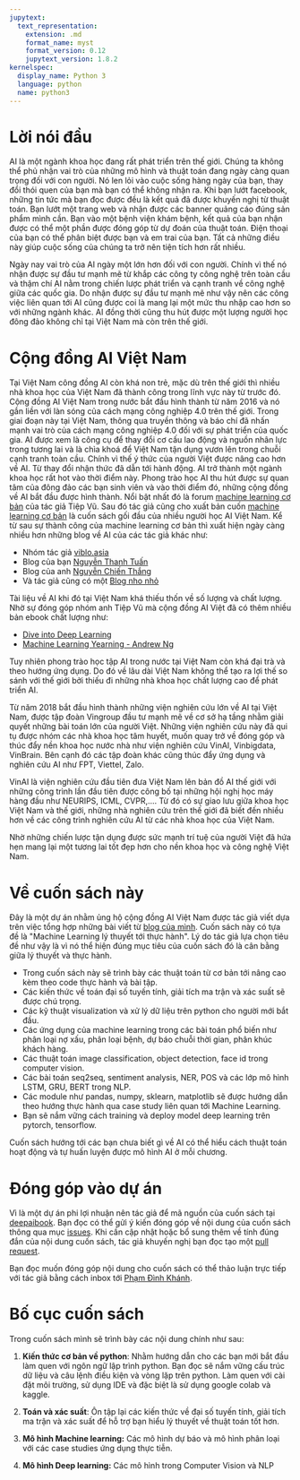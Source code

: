 ```yaml
---
jupytext:
  text_representation:
    extension: .md
    format_name: myst
    format_version: 0.12
    jupytext_version: 1.8.2
kernelspec:
  display_name: Python 3
  language: python
  name: python3
---
```


# Lời nói đầu

AI là một ngành khoa học đang rất phát triển trên thế giới. Chúng ta không thể phủ nhận vai trò của những mô hình và thuật toán đang ngày càng quan trọng đối với con người. Nó len lỏi vào cuộc sống hàng ngày của bạn, thay đổi thói quen của bạn mà bạn có thể không nhận ra. Khi bạn lướt facebook, những tin tức mà bạn đọc được đều là kết quả đã được khuyến nghị từ thuật toán. Bạn lướt một trang web và nhận được các banner quảng cáo đúng sản phẩm mình cần. Bạn vào một bệnh viện khám bệnh, kết quả của bạn nhận được có thể một phần được đóng góp từ dự đoán của thuật toán. Điện thoại của bạn có thể phân biệt được bạn và em trai của bạn. Tất cả những điều này giúp cuộc sống của chúng ta trở nên tiện tích hơn rất nhiều. 

Ngày nay vai trò của AI ngày một lớn hơn đối với con người. Chính vì thế nó nhận được sự đầu tư mạnh mẽ từ khắp các công ty công nghệ trên toàn cầu và thậm chí AI nằm trong chiến lược phát triển và cạnh tranh về công nghệ giữa các quốc gia. Do nhận được sự đầu tư mạnh mẽ như vậy nên các công việc liên quan tới AI cũng được coi là mang lại một mức thu nhập cao hơn so với những ngành khác. AI đồng thời cũng thu hút được một lượng người học đông đảo không chỉ tại Việt Nam mà còn trên thế giới.

# Cộng đồng AI Việt Nam

Tại Việt Nam công đồng AI còn khá non trẻ, mặc dù trên thế giới thì nhiều nhà khoa học của Việt Nam đã thành công trong lĩnh vực này từ trước đó. Cộng đồng AI Việt Nam trong nước bắt đầu hình thành từ năm 2016 và nó gắn liền với làn sóng của cách mạng công nghiệp 4.0 trên thế giới. Trong giai đoạn này tại Việt Nam, thông qua truyền thông và báo chí đã nhấn mạnh vai trò của cách mạng công nghiệp 4.0 đối với sự phát triển của quốc gia. AI được xem là công cụ để thay đổi cơ cấu lao động và nguồn nhân lực trong tương lai và là chìa khoá để Việt Nam tận dụng vươn lên trong chuỗi cạnh tranh toàn cầu. Chính vì thế ý thức của người Việt được nâng cao hơn về AI. Từ thay đổi nhận thức đã dẫn tới hành động. AI trở thành một ngành khoa học rất hot vào thời điểm này. Phong trào học AI thu hút được sự quan tâm của đông đảo các bạn sinh viên và vào thời điểm đó, những cộng đồng về AI bắt đầu được hình thành. Nổi bật nhất đó là forum [machine learning cơ bản](https://www.facebook.com/groups/machinelearningcoban) của tác giả Tiệp Vũ. Sau đó tác giả cũng cho xuất bản cuốn [machine learning cơ bản](https://github.com/tiepvupsu/ebookMLCB) là cuốn sách gối đầu của nhiều người học AI Việt Nam. Kể từ sau sự thành công của machine learning cơ bản thì xuất hiện ngày càng nhiều hơn những blog về AI của các tác giả khác như:

* Nhóm tác giả [viblo.asia](https://viblo.asia/)
* Blog của bạn [Nguyễn Thanh Tuấn](https://nttuan8.com/) 
* Blog của anh [Nguyễn Chiến Thắng](https://www.miai.vn/)
* Và tác giả cũng có một [Blog nho nhỏ](https://phamdinhkhanh.github.io/content)

Tài liệu về AI khi đó tại Việt Nam khá thiếu thốn về số lượng và chất lượng. Nhờ sự đóng góp nhóm anh Tiệp Vũ mà cộng đồng AI Việt đã có thêm nhiều bản ebook chất lượng như:

* [Dive into Deep Learning](https://d2l.aivivn.com/intro_vn.html)
* [Machine Learning Yearning - Andrew Ng](https://github.com/mlbvn/ml-yearning-vn/blob/master/chapters/book_mly_with_cover_vn.pdf)

Tuy nhiên phong trào học tập AI trong nước tại Việt Nam còn khá đại trà và theo hướng ứng dụng. Do đó về lâu dài Việt Nam không thể tạo ra lợi thế so sánh với thế giới bởi thiếu đi những nhà khoa học chất lượng cao để phát triển AI. 

Từ năm 2018 bắt đầu hình thành những viện nghiên cứu lớn về AI tại Việt Nam, được tập đoàn Vingroup đầu tư mạnh mẽ về cơ sở hạ tầng nhằm giải quyết những bài toán lớn của người Việt. Những viện nghiên cứu này đã qui tụ được nhóm các nhà khoa học tâm huyết, muốn quay trở về đóng góp và thúc đẩy nền khoa học nước nhà như viện nghiên cứu VinAI, Vinbigdata, VinBrain. Bên cạnh đó các tập đoàn khác cũng thúc đẩy ứng dụng và nghiên cứu AI như FPT, Viettel, Zalo.

VinAI là viện nghiên cứu đầu tiên đưa Việt Nam lên bản đồ AI thế giới với những công trình lần đầu tiên được công bố tại những hội nghị học máy hàng đầu như NEURIPS, ICML, CVPR,.... Từ đó có sự giao lưu giữa khoa học Việt Nam và thế giới, những nhà nghiên cứu trên thế giới đã biết đến nhiều hơn về các công trình nghiên cứu AI từ các nhà khoa học của Việt Nam.

Nhờ những chiến lược tận dụng được sức mạnh trí tuệ của người Việt đã hứa hẹn mang lại một tương lai tốt đẹp hơn cho nền khoa học và công nghệ Việt Nam.

# Về cuốn sách này 

Đây là một dự án nhằm ủng hộ cộng đồng AI Việt Nam được tác giả viết dựa trên việc tổng hợp những bài viết từ [blog của mình](https://phamdinhkhanh.github.io/content). Cuốn sách này có tựa đề là "Machine Learning lý thuyết tới thực hành". Lý do tác giả lựa chọn tiêu đề như vậy là vì nó thể hiện đúng mục tiêu của cuốn sách đó là cân bằng giữa lý thuyết và thực hành.

* Trong cuốn sách này sẽ trình bày các thuật toán từ cơ bản tới nâng cao kèm theo code thực hành và bài tập.
* Các kiến thức về toán đại số tuyến tính, giải tích ma trận và xác suất sẽ được chú trọng.
* Các kỹ thuật visualization và xử lý dữ liệu trên python cho người mới bắt đầu.
* Các ứng dụng của machine learning trong các bài toán phổ biến như phân loại nợ xấu, phân loại bệnh, dự báo chuỗi thời gian, phân khúc khách hàng.
* Các thuật toán image classification, object detection, face id trong computer vision.
* Các bài toán seq2seq, sentiment analysis, NER, POS và các lớp mô hình LSTM, GRU, BERT trong NLP.
* Các module như pandas, numpy, sklearn, matplotlib sẽ được hướng dẫn theo hướng thực hành qua case study liên quan tới Machine Learning.
* Bạn sẽ nắm vững cách training và deploy model deep learning trên pytorch, tensorflow.

Cuốn sách hướng tới các bạn chưa biết gì về AI có thể hiểu cách thuật toán hoạt động và tự huấn luyện được mô hình AI ở mỗi chương.

# Đóng góp vào dự án

Vì là một dự án phi lợi nhuận nên tác giả để mã nguồn của cuốn sách tại [deepaibook](https://github.com/phamdinhkhanh/deepai-book). Bạn đọc có thể gửi ý kiến đóng góp về nội dung của cuốn sách thông qua mục [issues](https://github.com/phamdinhkhanh/deepai-book/issues). Khi cần cập nhật hoặc bổ sung thêm về tính đúng đắn của nội dung cuốn sách, tác giả khuyến nghị bạn đọc tạo một [pull request](https://github.com/phamdinhkhanh/deepai-book/pulls).

Bạn đọc muốn đóng góp nội dung cho cuốn sách có thể thảo luận trực tiếp với tác giả bằng cách inbox tới [Phạm Đình Khánh](https://www.facebook.com/langnhin.anhtrang).


# Bố cục cuốn sách

Trong cuốn sách mình sẽ trình bày các nội dung chính như sau:

1. **Kiến thức cơ bản về python**: Nhằm hướng dẫn cho các bạn mới bắt đầu làm quen với ngôn ngữ lập trình python. Bạn đọc sẽ nắm vững cấu trúc dữ liệu và câu lệnh điều kiện và vòng lặp trên python. Làm quen với cài đặt môi trường, sử dụng IDE và đặc biệt là sử dụng google colab và kaggle.

2. **Toán và xác suất**: Ôn tập lại các kiến thức về đại số tuyến tính, giải tích ma trận và xác suất để hỗ trợ bạn hiểu lý thuyết về thuật toán tốt hơn.

3. **Mô hình Machine learning:** Các mô hình dự báo và mô hình phân loại với các case studies ứng dụng thực tiễn.

4. **Mô hình Deep learning:** Các mô hình trong Computer Vision và NLP